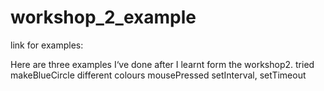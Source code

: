 # workshop_2_example

link for examples:

Here are three examples I‘ve done after I learnt form the workshop2.
tried makeBlueCircle
different colours
mousePressed
setInterval, setTimeout
